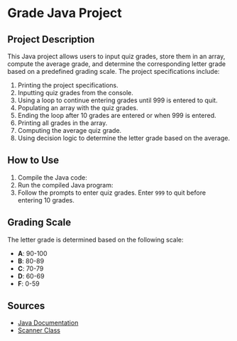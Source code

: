 # Grade Java Project

## Project Description
This Java project allows users to input quiz grades, store them in an array, compute the average grade, and determine the corresponding letter grade based on a predefined grading scale. The project specifications include:
1. Printing the project specifications.
2. Inputting quiz grades from the console.
3. Using a loop to continue entering grades until 999 is entered to quit.
4. Populating an array with the quiz grades.
5. Ending the loop after 10 grades are entered or when 999 is entered.
6. Printing all grades in the array.
7. Computing the average quiz grade.
8. Using decision logic to determine the letter grade based on the average.

## How to Use
1. Compile the Java code:
2. Run the compiled Java program:
3. Follow the prompts to enter quiz grades. Enter `999` to quit before entering 10 grades.

## Grading Scale
The letter grade is determined based on the following scale:
- **A**: 90-100
- **B**: 80-89
- **C**: 70-79
- **D**: 60-69
- **F**: 0-59

## Sources
- [Java Documentation](https://docs.oracle.com/javase/8/docs/)
- [Scanner Class](https://docs.oracle.com/javase/8/docs/api/java/util/Scanner.html)



